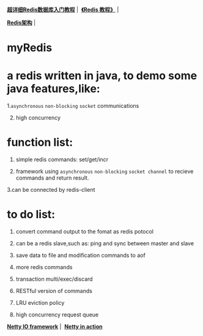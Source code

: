  **[超详细Redis数据库入门教程](https://www.cnblogs.com/joeblackzqq/p/6229387.html0)**&nbsp;|&nbsp;
 **[《Redis 教程》](http://www.runoob.com/redis/redis-tutorial.html)**&nbsp;|&nbsp;
 
 **[Redis架构](http://www.elecfans.com/d/616135.html)**&nbsp;|&nbsp;
 
# myRedis  

a redis written in java, to demo some java features,like:
====

1.`asynchronous` `non-blocking` `socket` communications

2. high concurrency


function list:
=====

1. simple redis commands: set/get/incr

2. framework using `asynchronous` `non-blocking` `socket channel` to recieve commands and return result.

3.can be connected by redis-client

to do list:
===

1. convert command output to the fomat as redis potocol

2. can be a redis slave,such as: ping and sync between master and slave

3. save data to file and modification commands to aof 

4. more redis commands

5. transaction multi/exec/discard

6. RESTful version of commands

7. LRU eviction policy

8. high concurrency request queue

**[Netty IO framework](https://www.cnblogs.com/Jeremy2001/p/6066173.html)**&nbsp;|&nbsp;
**[Netty in action](https://www.w3cschool.cn/essential_netty_in_action/)**

